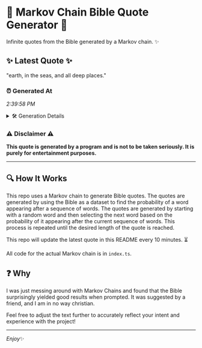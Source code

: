 # 📖 Markov Chain Bible Quote Generator 📖

Infinite quotes from the Bible generated by a Markov chain. ✨

## ✨ Latest Quote ✨
"earth, in the seas, and all deep places."

### ⏰ Generated At
*2:39:58 PM*

<details>
    <summary>🛠️ Generation Details</summary>
    <p>
        <strong>🌱 Seed:</strong> earth,<br>
        <strong>🔄 Iterations:</strong> 7<br>
        <strong>📜 Context History:</strong><br>[ earth, ]: in<br>[ earth,, in ]: the<br>[ earth,, in, the ]: seas,<br>[ earth,, in, the, seas, ]: and<br>[ earth,, in, the, seas,, and ]: all<br>[ earth,, in, the, seas,, and, all ]: deep<br>[ in, the, seas,, and, all, deep ]: places.<br>
    </p>
</details>

### ⚠️ Disclaimer ⚠️
**This quote is generated by a program and is not to be taken seriously. It is purely for entertainment purposes.**

---

## 🔍 How It Works

This repo uses a Markov chain to generate Bible quotes. The quotes are generated by using the Bible as a dataset to find the probability of a word appearing after a sequence of words. The quotes are generated by starting with a random word and then selecting the next word based on the probability of it appearing after the current sequence of words. This process is repeated until the desired length of the quote is reached.

This repo will update the latest quote in this README every 10 minutes. ⏳

All code for the actual Markov chain is in `index.ts`.

## ❓ Why

I was just messing around with Markov Chains and found that the Bible surprisingly yielded good results when prompted. 
It was suggested by a friend, and I am in no way christian.

Feel free to adjust the text further to accurately reflect your intent and experience with the project!

---

*Enjoy*✨
